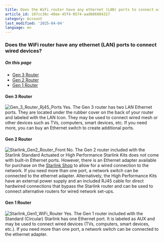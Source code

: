 ```yaml
---
title: Does the WiFi router have any ethernet (LAN) ports to connect wired devices?
article_id: 197cc36c-48ee-45f4-0574-aad686984317
category: Account
last_modified: '2025-04-04'
language: en
---
```


### Does the WiFi router have any ethernet (LAN) ports to connect wired devices?
##### On this page
  * [Gen 3 Router](https://www.starlink.com/support/article/#gen-3-router)
  * [Gen 2 Router](https://www.starlink.com/support/article/#gen-2-router)
  * [Gen 1 Router](https://www.starlink.com/support/article/#gen-1-router)


#### Gen 3 Router
![Gen_3_Router_Rj45_Ports](https://www.starlink.com/public-files/Gen_3_RJ45_Ports.png)
Yes. The Gen 3 router has two LAN Ethernet ports. They are located under the rubber cover on the back of your router and labeled with the LAN Icon. They may be used to connect wired mesh or other devices such as TVs, computers, smart devices, etc. If you need more, you can buy an Ethernet switch to create additional ports.
​
#### Gen 2 Router
![Starlink_Gen2_Router_Front](https://www.starlink.com/public-files/Router_Floating-Orbit.png)
No. The Gen 2 router included with the Starlink Standard Actuated or High Performance Starlink Kits does not come with built-in Ethernet ports. However, there is an Ethernet adapter available for purchase on the [Starlink Shop](https://www.starlink.com/support/article/<https:/starlink.com/shop>) to allow for a wired connection to the network. If you need more than one port, a network switch can be connected to the ethernet adapter. Alternatively, the High Performance Kits have an external power supply and an included RJ45 cable for direct hardwired connections that bypass the Starlink router and can be used to connect alternative routers for wired network set-ups.
​
#### Gen 1 Router
![Starlink_Gen1_WiFi_Router](https://www.starlink.com/public-files/11032021-Wifi-01.png)
Yes. The Gen 1 router included with the Standard (Circular) Starlink has one Ethernet port. It is labeled as AUX and may be used to connect wired devices (TVs, computers, smart devices, etc.). If you need more than one port, a network switch can be connected to the ethernet adapter.
